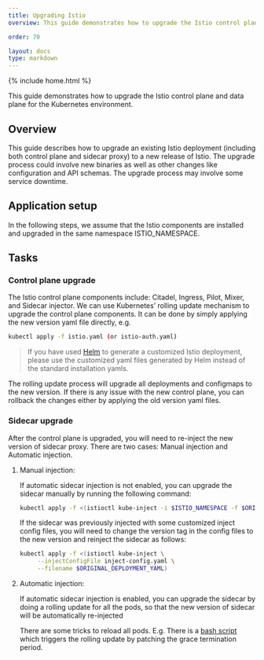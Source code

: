 ```yaml
---
title: Upgrading Istio
overview: This guide demonstrates how to upgrade the Istio control plane and data plane independently.

order: 70

layout: docs
type: markdown
---
```

{% include home.html %}

This guide demonstrates how to upgrade the Istio control plane and data plane
for the Kubernetes environment.

## Overview

This guide describes how to upgrade an existing Istio deployment (including
both control plane and sidecar proxy) to a new release of Istio. The upgrade
process could involve new binaries as well as other changes like configuration
and API schemas. The upgrade process may involve some service downtime.

## Application setup

In the following steps, we assume that the Istio components are installed and
upgraded in the same namespace ISTIO\_NAMESPACE.

## Tasks

### Control plane upgrade

The Istio control plane components include: Citadel, Ingress, Pilot, Mixer, and
Sidecar injector. We can use Kubernetes’ rolling update mechanism to upgrade the
control plane components. It can be done by simply applying the new version
yaml file directly, e.g.

```bash
kubectl apply -f istio.yaml (or istio-auth.yaml)
```

> If you have used [Helm](https://istio.io/docs/setup/kubernetes/helm.html)
to generate a customized Istio deployment, please use the customized yaml files
generated by Helm instead of the standard installation yamls.

The rolling update process will upgrade all deployments and configmaps to the
new version. If there is any issue with the new control plane, you can rollback
the changes either by applying the old version yaml files.

### Sidecar upgrade

After the control plane is upgraded, you will need to re-inject the new version
of sidecar proxy. There are two cases: Manual injection and Automatic injection.

1. Manual injection:

   If automatic sidecar injection is not enabled, you can upgrade the
   sidecar manually by running the following command:

   ```bash
   kubectl apply -f <(istioctl kube-inject -i $ISTIO_NAMESPACE -f $ORIGINAL_DEPLOYMENT_YAML)
   ```

   If the sidecar was previously injected with some customized inject config
   files, you will need to change the version tag in the config files to the new
   version and reinject the sidecar as follows:

   ```bash
   kubectl apply -f <(istioctl kube-inject \
        --injectConfigFile inject-config.yaml \
        --filename $ORIGINAL_DEPLOYMENT_YAML)
   ```

1. Automatic injection:

   If automatic sidecar injection is enabled, you can upgrade the sidecar
   by doing a rolling update for all the pods, so that the new version of
   sidecar will be automatically re-injected

   There are some tricks to reload all pods. E.g. There is a [bash script](https://gist.github.com/jmound/ff6fa539385d1a057c82fa9fa739492e)
   which triggers the rolling update by patching the grace termination period.
